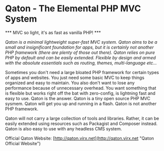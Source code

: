# Qaton - The Elemental PHP MVC System

*** MVC so light, it's as fast as vanilla PHP! ***

*Qaton is a minimal lightweight super-fast MVC system. Qaton aims to be 
a small and insignificant foundation for apps, but it is certainly not 
another PHP framework (there are plenty of those out there). Qaton 
relies on pure PHP by default and can be easily extended. Flexible by 
design and armed with the absolute essentials such as routing, themes, 
multi-language etc...*

Sometimes you don't need a large bloated PHP framework for certain 
types of apps and websites. You just need some basic MVC to keep things 
organized and easy to maintain. You also don't want to lose any 
performance because of unnecessary overhead. You want something that is 
flexible but works right off the bat with zero-config, is lightning 
fast and easy to use. Qaton is the answer. Qaton is a tiny open source 
PHP MVC sysmem. Qaton will get you up and running in a flash. Qaton is 
not another PHP framework.

Qaton will not carry a large collection of tools and libraries. Rather, 
it can be easily extended using resources such as Packagist and 
Composer instead. Qaton is also easy to use with any headless CMS 
system.

Official Qaton Website: [http://qaton.virx.net](http://qaton.virx.net 
"Qaton Official Website") 
